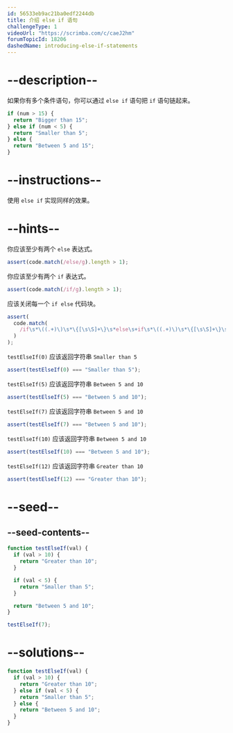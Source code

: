 ```yaml
---
id: 56533eb9ac21ba0edf2244db
title: 介绍 else if 语句
challengeType: 1
videoUrl: "https://scrimba.com/c/caeJ2hm"
forumTopicId: 18206
dashedName: introducing-else-if-statements
---
```


# --description--

如果你有多个条件语句，你可以通过 `else if` 语句把 `if` 语句链起来。

```js
if (num > 15) {
  return "Bigger than 15";
} else if (num < 5) {
  return "Smaller than 5";
} else {
  return "Between 5 and 15";
}
```

# --instructions--

使用 `else if` 实现同样的效果。

# --hints--

你应该至少有两个 `else` 表达式。

```js
assert(code.match(/else/g).length > 1);
```

你应该至少有两个 `if` 表达式。

```js
assert(code.match(/if/g).length > 1);
```

应该关闭每一个 `if else` 代码块。

```js
assert(
  code.match(
    /if\s*\((.+)\)\s*\{[\s\S]+\}\s*else\s+if\s*\((.+)\)\s*\{[\s\S]+\}\s*else\s*\{[\s\S]+\s*\}/
  )
);
```

`testElseIf(0)` 应该返回字符串 `Smaller than 5`

```js
assert(testElseIf(0) === "Smaller than 5");
```

`testElseIf(5)` 应该返回字符串 `Between 5 and 10`

```js
assert(testElseIf(5) === "Between 5 and 10");
```

`testElseIf(7)` 应该返回字符串 `Between 5 and 10`

```js
assert(testElseIf(7) === "Between 5 and 10");
```

`testElseIf(10)` 应该返回字符串 `Between 5 and 10`

```js
assert(testElseIf(10) === "Between 5 and 10");
```

`testElseIf(12)` 应该返回字符串 `Greater than 10`

```js
assert(testElseIf(12) === "Greater than 10");
```

# --seed--

## --seed-contents--

```js
function testElseIf(val) {
  if (val > 10) {
    return "Greater than 10";
  }

  if (val < 5) {
    return "Smaller than 5";
  }

  return "Between 5 and 10";
}

testElseIf(7);
```

# --solutions--

```js
function testElseIf(val) {
  if (val > 10) {
    return "Greater than 10";
  } else if (val < 5) {
    return "Smaller than 5";
  } else {
    return "Between 5 and 10";
  }
}
```
